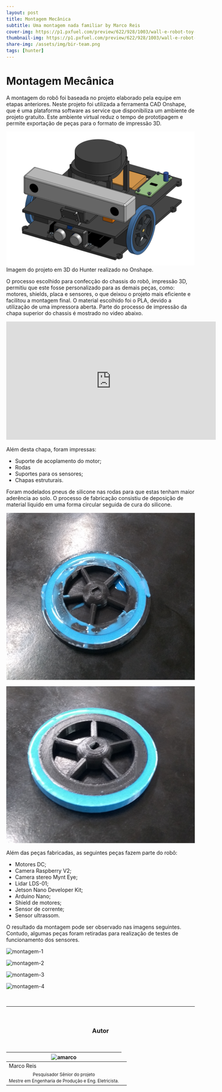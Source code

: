 ```yaml
---
layout: post
title: Montagem Mecânica 
subtitle: Uma montagem nada familiar by Marco Reis
cover-img: https://p1.pxfuel.com/preview/622/928/1003/wall-e-robot-toy-cute.jpg 
thumbnail-img: https://p1.pxfuel.com/preview/622/928/1003/wall-e-robot-toy-cute.jpg 
share-img: /assets/img/bir-team.png
tags: [hunter]
---
```

# Montagem Mecânica
A montagem do robô foi baseada no projeto elaborado pela equipe em etapas anteriores. Neste projeto foi utilizada a ferramenta CAD Onshape, que é uma plataforma software as service que disponibiliza um ambiente de projeto gratuito. Este ambiente virtual reduz o tempo de prototipagem e permite exportação de peças para o formato de impressão 3D.

![projeto-hunter](/assets/img/hunter/hunter.png)<br>
Imagem do projeto em 3D do Hunter realizado no Onshape.

O processo escolhido para confecção do chassis do robô, impressão 3D, permitiu que este fosse personalizado para as demais peças, como: motores, shields, placa e sensores, o que  deixou o projeto mais eficiente e facilitou a montagem final. O material escolhido foi o PLA, devido a utilização de uma impressora aberta. Parte do processo de impressão da chapa superior do chassis é mostrado no video abaixo.


<iframe width="560" height="315" src="https://www.youtube.com/embed/ZitLNpdgK0I" title="YouTube video player" frameborder="0" allow="accelerometer; autoplay; clipboard-write; encrypted-media; gyroscope; picture-in-picture" allowfullscreen></iframe>

Além desta chapa, foram impressas:

- Suporte de acoplamento do motor;
- Rodas
- Suportes para os sensores;
- Chapas estruturais.

Foram modelados pneus de silicone nas rodas para que estas tenham maior aderência ao solo. O processo de fabricação consistiu de deposição de material liquido em uma forma circular seguida de cura do silicone.

![silicone-01](/assets/img/hunter/roda-silicone-01.jpg)
<br>

![silicone-02](/assets/img/hunter/roda-silicone-02.jpg)

Além das peças fabricadas, as seguintes peças fazem parte do robô:

- Motores DC;
- Camera Raspberry V2;
- Camera stereo Mynt Eye;
- Lidar LDS-01;
- Jetson Nano Developer Kit;
- Arduino Nano;
- Shield de motores;
- Sensor de corrente;
- Sensor ultrassom.


O resultado da montagem pode ser observado nas imagens seguintes. Contudo, algumas peças foram retiradas para realização de testes de funcionamento dos sensores.

![montagem-1](/assets/img/hunter/montagem-mecânica-01.jpeg)

![montagem-2](/assets/img/hunter/montagem-mecânica-02.jpeg)<br>

![montagem-3](/assets/img/hunter/montagem-mecânica-03.jpeg)<br>

![montagem-4](/assets/img/hunter/montagem-mecânica-04.jpg)

<br>

---------------------
<br>

<!-- autor -->
<center><h3 class="post-title">Autor</h3><br/></center>
<div class="row">
  <div class="col-xl-auto offset-xl-0 col-lg-4 offset-lg-0 center">
    <table class="table-borderless highlight">
      <thead>
        <tr>
          <th><img src="{{ 'assets/img/people/marcoreis8b&w-1.png' | relative_url }}" width="100" alt="amarco" class="img-fluid rounded-circle" /></th>
        </tr>
      </thead>
      <tbody>
        <tr class="font-weight-bolder" style="text-align: center margin-top: 0">
          <td>Marco Reis</td>
        </tr>
        <tr style="text-align: center" >
          <td style="vertical-align: top"><small>Pesquisador Sênior do projeto<br>Mestre em Engenharia de Produção e Eng. Eletricista.</small></td>
          <td></td>
        </tr>
      </tbody>
    </table>
  </div>
</div>

<br>

